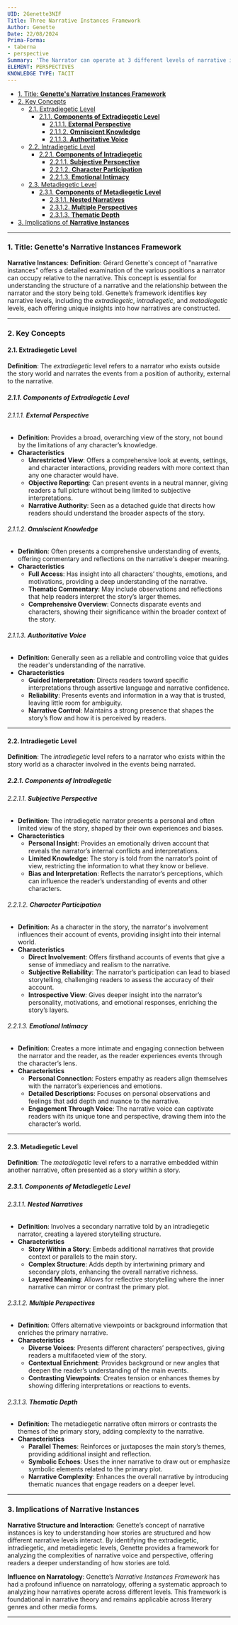 ```yaml
---
UID: 2Genette3NIF
Title: Three Narrative Instances Framework
Author: Genette
Date: 22/08/2024
Prima-Forma:
- taberna
- perspective
Summary: 'The Narrator can operate at 3 different levels of narrative instances: extradiegetic, intradiegetic, or metadiagetic. '
ELEMENT: PERSPECTIVES
KNOWLEDGE TYPE: TACIT
---
```

- [1. Title: **Genette's Narrative Instances Framework**](#1-title-genettes-narrative-instances-framework)
- [2. Key Concepts](#2-key-concepts)
  - [2.1. Extradiegetic Level](#21-extradiegetic-level)
    - [2.1.1. **Components of Extradiegetic Level**](#211-components-of-extradiegetic-level)
      - [2.1.1.1. **External Perspective**](#2111-external-perspective)
      - [2.1.1.2. **Omniscient Knowledge**](#2112-omniscient-knowledge)
      - [2.1.1.3. **Authoritative Voice**](#2113-authoritative-voice)
  - [2.2. Intradiegetic Level](#22-intradiegetic-level)
    - [2.2.1. **Components of Intradiegetic**](#221-components-of-intradiegetic)
      - [2.2.1.1. **Subjective Perspective**](#2211-subjective-perspective)
      - [2.2.1.2. **Character Participation**](#2212-character-participation)
      - [2.2.1.3. **Emotional Intimacy**](#2213-emotional-intimacy)
  - [2.3. Metadiegetic Level](#23-metadiegetic-level)
    - [2.3.1. **Components of Metadiegetic Level**](#231-components-of-metadiegetic-level)
      - [2.3.1.1. **Nested Narratives**](#2311-nested-narratives)
      - [2.3.1.2. **Multiple Perspectives**](#2312-multiple-perspectives)
      - [2.3.1.3. **Thematic Depth**](#2313-thematic-depth)
- [3. Implications of **Narrative Instances**](#3-implications-of-narrative-instances)


---

### 1. Title: **Genette's Narrative Instances Framework**

**Narrative Instances**:
   **Definition**: Gérard Genette's concept of "narrative instances" offers a detailed examination of the various positions a narrator can occupy relative to the narrative. This concept is essential for understanding the structure of a narrative and the relationship between the narrator and the story being told. Genette’s framework identifies key narrative levels, including the *extradiegetic*, *intradiegetic*, and *metadiegetic* levels, each offering unique insights into how narratives are constructed.

---

### 2. Key Concepts

#### 2.1. Extradiegetic Level

**Definition**:
   The *extradiegetic* level refers to a narrator who exists outside the story world and narrates the events from a position of authority, external to the narrative.

##### 2.1.1. **Components of Extradiegetic Level**   

###### 2.1.1.1. **External Perspective**
  - **Definition**: Provides a broad, overarching view of the story, not bound by the limitations of any character’s knowledge.
  - **Characteristics**
    - **Unrestricted View**: Offers a comprehensive look at events, settings, and character interactions, providing readers with more context than any one character would have.
    - **Objective Reporting**: Can present events in a neutral manner, giving readers a full picture without being limited to subjective interpretations.
    - **Narrative Authority**: Seen as a detached guide that directs how readers should understand the broader aspects of the story.

###### 2.1.1.2. **Omniscient Knowledge**
  - **Definition**: Often presents a comprehensive understanding of events, offering commentary and reflections on the narrative's deeper meaning.
  - **Characteristics**
    - **Full Access**: Has insight into all characters’ thoughts, emotions, and motivations, providing a deep understanding of the narrative.
    - **Thematic Commentary**: May include observations and reflections that help readers interpret the story’s larger themes.
    - **Comprehensive Overview**: Connects disparate events and characters, showing their significance within the broader context of the story.

###### 2.1.1.3. **Authoritative Voice**
  - **Definition**: Generally seen as a reliable and controlling voice that guides the reader's understanding of the narrative.
  - **Characteristics**
    - **Guided Interpretation**: Directs readers toward specific interpretations through assertive language and narrative confidence.
    - **Reliability**: Presents events and information in a way that is trusted, leaving little room for ambiguity.
    - **Narrative Control**: Maintains a strong presence that shapes the story’s flow and how it is perceived by readers.


---

#### 2.2. Intradiegetic Level

**Definition**:
   The *intradiegetic* level refers to a narrator who exists within the story world as a character involved in the events being narrated.

##### 2.2.1. **Components of Intradiegetic**


###### 2.2.1.1. **Subjective Perspective**
  - **Definition**: The intradiegetic narrator presents a personal and often limited view of the story, shaped by their own experiences and biases.
  - **Characteristics**
    - **Personal Insight**: Provides an emotionally driven account that reveals the narrator’s internal conflicts and interpretations.
    - **Limited Knowledge**: The story is told from the narrator’s point of view, restricting the information to what they know or believe.
    - **Bias and Interpretation**: Reflects the narrator’s perceptions, which can influence the reader’s understanding of events and other characters.

###### 2.2.1.2. **Character Participation**
  - **Definition**: As a character in the story, the narrator's involvement influences their account of events, providing insight into their internal world.
  - **Characteristics**
    - **Direct Involvement**: Offers firsthand accounts of events that give a sense of immediacy and realism to the narrative.
    - **Subjective Reliability**: The narrator’s participation can lead to biased storytelling, challenging readers to assess the accuracy of their account.
    - **Introspective View**: Gives deeper insight into the narrator’s personality, motivations, and emotional responses, enriching the story’s layers.

###### 2.2.1.3. **Emotional Intimacy**
  - **Definition**: Creates a more intimate and engaging connection between the narrator and the reader, as the reader experiences events through the character’s lens.
  - **Characteristics**
    - **Personal Connection**: Fosters empathy as readers align themselves with the narrator’s experiences and emotions.
    - **Detailed Descriptions**: Focuses on personal observations and feelings that add depth and nuance to the narrative.
    - **Engagement Through Voice**: The narrative voice can captivate readers with its unique tone and perspective, drawing them into the character’s world.

---

#### 2.3. Metadiegetic Level

**Definition**:
   The *metadiegetic* level refers to a narrative embedded within another narrative, often presented as a story within a story.


##### 2.3.1. **Components of Metadiegetic Level**

###### 2.3.1.1. **Nested Narratives**
  - **Definition**: Involves a secondary narrative told by an intradiegetic narrator, creating a layered storytelling structure.
  - **Characteristics**
    - **Story Within a Story**: Embeds additional narratives that provide context or parallels to the main story.
    - **Complex Structure**: Adds depth by intertwining primary and secondary plots, enhancing the overall narrative richness.
    - **Layered Meaning**: Allows for reflective storytelling where the inner narrative can mirror or contrast the primary plot.

###### 2.3.1.2. **Multiple Perspectives**
  - **Definition**: Offers alternative viewpoints or background information that enriches the primary narrative.
  - **Characteristics**
    - **Diverse Voices**: Presents different characters’ perspectives, giving readers a multifaceted view of the story.
    - **Contextual Enrichment**: Provides background or new angles that deepen the reader’s understanding of the main events.
    - **Contrasting Viewpoints**: Creates tension or enhances themes by showing differing interpretations or reactions to events.

###### 2.3.1.3. **Thematic Depth**
  - **Definition**: The metadiegetic narrative often mirrors or contrasts the themes of the primary story, adding complexity to the narrative.
  - **Characteristics**
    - **Parallel Themes**: Reinforces or juxtaposes the main story’s themes, providing additional insight and reflection.
    - **Symbolic Echoes**: Uses the inner narrative to draw out or emphasize symbolic elements related to the primary plot.
    - **Narrative Complexity**: Enhances the overall narrative by introducing thematic nuances that engage readers on a deeper level.


---

### 3. Implications of **Narrative Instances**

**Narrative Structure and Interaction**:
   Genette’s concept of narrative instances is key to understanding how stories are structured and how different narrative levels interact. By identifying the extradiegetic, intradiegetic, and metadiegetic levels, Genette provides a framework for analyzing the complexities of narrative voice and perspective, offering readers a deeper understanding of how stories are told.

**Influence on Narratology**:
   Genette’s *Narrative Instances Framework* has had a profound influence on narratology, offering a systematic approach to analyzing how narratives operate across different levels. This framework is foundational in narrative theory and remains applicable across literary genres and other media forms.

---
